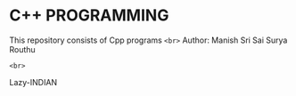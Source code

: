 # C++ PROGRAMMING

This repository consists of Cpp programs
`<br>`
Author: Manish Sri Sai Surya Routhu

`<br>`

Lazy-INDIAN
